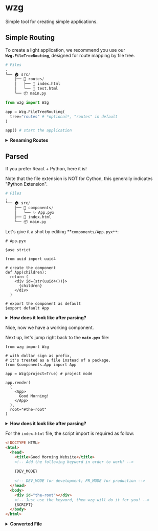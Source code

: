 # wzg
Simple tool for creating simple applications.

## Simple Routing
To create a light application, we recommend you use our **`Wzg.FileTreeRouting`**, designed for route mapping by file tree.

```py
# Files
.
└── 🏠 src/
    ├── 📂 routes/
    │   ├── 🚀 index.html
    │   └── 🚀 test.html
    └── 📦 main.py
```

```py
from wzg import Wzg

app = Wzg.FileTreeRouting(
  tree="routes" # *optional*, "routes" in default
)

app() # start the application
```

<details>
  <summary><b>Renaming Routes</b></summary>
  <p>

By default, **`FileTreeRouting`** automatically sets the route to the HTML file name. (Though for `index.html`, it's set to the base route `/`)

We can simply rename the routes by specifying them in `rename`:

```py
app = Wzg.FileTreeRouting(
  tree="routes",
  rename={
    "test": "hello/1"
  }
)
```

<sub><i>This is an example of renaming the "/test" path to "/hello/1". </i></sub>

Generally, this replaces the original route (`/test`) from the file name (`test.html`) to a user-defined route (`/hello/1`).

In addition, you could also modify the routes using decorators:

```py
app = Wzg.FileTreeRouting(
  tree="routes",
  rename="custom" # Use the "custom" keyword
)

@app.route('/hello/1')
def hello_route(req):
  return app['test'] # return the "test.html" file
```
<sub><i>This is an advanced example of modifying the routes using decorators</i></sub>

  </p>
</details>

## Parsed
If you prefer React + Python, here it is! 

Note that the file extension is NOT for Cython, this generally indicates "**Py**thon E**x**tension".

```py
# Files
.
└── 🏠 src/
    ├── 📂 components/
    │   └── ✨ App.pyx
    ├── 🚀 index.html
    └── 📦 main.py
```

Let's give it a shot by editing **`components/App.pyx**`:
```pyx
# App.pyx

$use strict

from uuid import uuid4

# create the component
def App(children):
  return (
    <div id={str(uuid4())}>
      {children}
    </div>
  )

# export the component as default
$export default App
```

<details>
  <summary><b>How does it look like after parsing?</b></summary>
  <p>

After parsing the `pyx` (Python Extension) file, it should output a file exactly named `App.py` (without the 'x').

Here's how it looks like:

```py
from wzg import component as _0e80d2c35a33
from wzg import html as _e13b9bb4b6f3

# _USER_IMPORT
from uuid import uuid4

@_0e80d2c35a33
def App(ctx):
  return ( #BEGIN-COMPONENT
    _e13b9bb4b6f3("div", **{"id":str(uuid4())}) << ctx.children,
  ) #END-OF-COMPONENT

EXPORTS = {"default": App}

# mappingResult::{"result": {"foundErrors":0,"userImports":1,"ellasped":"300ms"}}
# mappingKeyIsValid::true
# mappingKey::MWE5ODM4NzctZDg4NS00NTA2LTllZjgtMThhOWFlYjg0NGQ0MjQ2ZDE4YWEtOGU0MS00YzdmLTljMTUtZjNlMzFkZTJiYjYw
```

...along with another file named "__init__.py":

```py
from .App import EXPORTS as _App_EXPORTS

EXPORTS = {"App": _App_EXPORTS}
```

  </p>
</details>

Nice, now we have a working component.

Next up, let's jump right back to the **`main.pyx`** file:

```pyx
from wzg import Wzg

# with dollar sign as prefix,
# it's treated as a file instead of a package.
from $components.App import App

app = Wzg(project=True) # project mode

app.render(
  (
    <App>
      Good Morning!
    </App>
  ),
  root="#the-root"
)
```

<details>
  <summary><b>How does it look like after parsing?</b></summary>
  <p>

Here's the output file content (main.py):

```py
from components import EXPORTS
# CONST::EXPORTS
App = EXPORTS['App']['default']

# _USER_IMPORT
from wzg import Wzg

app = Wzg(project=True) # project mode

app.render(
  ( #BEGIN-COMPONENT
    App() << "Good Morning!"
  ), #END-OF-COMPONENT
  root="#the-root"
)
# mappingResult::{"result": {"foundErrors":0,"userImports":2,"ellasped":"300ms"}}
# mappingKeyIsValid::true
# mappingKey::ZTNiNGYwNzAtMmU5NC00Yzk4LTliOTktY2VlY2E1NzFkNWE5NGQ4NzUxYmUtMTZhNy00MDljLThkZjMtMTIwZjMyNTBhZWVk
```

Moreover, another JSX file appears (but in a random name):

```jsx
// Code generated with Wzg

import React from 'react';
import ReactDOM from 'react-dom/client';

const WzgApplication = () => ( // start
  <div id="b4f92452-6d04-4e0a-a082-e593bbe399f8">Good Morning!</div>
) // end

const root = document.querySelector('#the-root');

ReactDOM.createRoot(root).render(
  <React.StrictMode>
    <WzgApplication />
  </React.StrictMode>
)
```

  </p>
</details>

For the `index.html` file, the script import is required as follow:

```html
<!DOCTYPE HTML>
<html>
  <head>
    <title>Good Morning Website</title>
    <!-- Add the following keyword in order to work! -->
    
    {DEV_MODE}
    
    <!-- DEV_MODE for development; PR_MODE for production -->
  </head>
  <body>
    <div id="the-root"></div>
    <!-- Just use the keyword, then wzg will do it for you! -->
    {SCRIPT}
  </body>
</html>
```

<details>
  <summary><b>Converted File</b></summary>
  <p>

Here's the converted (parsed) HTML file:

```html
<!DOCTYPE HTML>
<html>
  <head>
    <title>Good Morning Website</title>
    <!-- Add the following keyword in order to work! -->
    
    <script src="https://unpkg.com/react@18/umd/react.development.js" crossorigin></script>
    <script src="https://unpkg.com/react-dom@18/umd/react-dom.development.js" crossorigin></script>
    <script src="https://unpkg.com/babel-standalone@6/babel.min.js"></script>
    
    <!-- DEV_MODE for development; PR_MODE for production -->
  </head>
  <body>
    <div id="the-root"></div>
    <!-- Just use the keyword, then wzg will do it for you! -->
    <script type="text/babel" src="523e03baa35f.jsx"></script>
  </body>
</html>
```

  </p>
</details>

